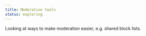 ```yaml
---
title: Moderation tools
status: exploring
---
```


Looking at ways to make moderation easier, e.g. shared block lists.

